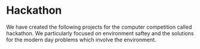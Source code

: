 # Hackathon
We have created the following projects for the computer competition called hackathon. We particularly focused on environment saftey and the solutions for the modern day problems which involve the environment.
